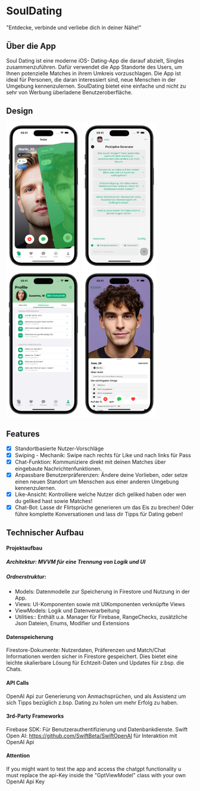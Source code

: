 # SoulDating

"Entdecke, verbinde und verliebe dich in deiner Nähe!"

## Über die App

Soul Dating ist eine moderne iOS- Dating-App die darauf abzielt, Singles zusammenzuführen. Dafür verwendet die App Standorte des Users, um Ihnen potenzielle Matches in ihrem Umkreis vorzuschlagen.
Die App ist ideal für Personen, die daran interessiert sind, neue Menschen in der Umgebung kennenzulernen. SoulDating bietet eine einfache und nicht zu sehr von Werbung überladene Benutzeroberfläche.

## Design
<p>
  <img src="./img/swipe.png" width="200">
  <img src="./img/screenshot1.png" width="200">
  <img src="./img/screen6" width="200">
  <img src="./img/screen3" width="200"
</p>


## Features

- [x] Standortbasierte Nutzer-Vorschläge
- [x] Swiping - Mechanik: Swipe nach rechts für Like und nach links für Pass
- [x] Chat-Funktion: Kommuniziere direkt mit deinen Matches über eingebaute Nachrichtenfunktionen.
- [x] Anpassbare Benutzerpräferenzen: Ändere deine Vorlieben,  oder setze einen neuen Standort um Menschen aus einer anderen Umgebung kennenzulernen.
- [x] Like-Ansicht: Kontrolliere welche Nutzer dich geliked haben oder wen du geliked hast sowie Matches!
- [x] Chat-Bot: Lasse dir Flirtsprüche generieren um das Eis zu brechen! Oder führe komplette Konversationen und lass dir Tipps für Dating geben!

## Technischer Aufbau

#### Projektaufbau
##### Architektur: MVVM für eine Trennung von Logik und UI
##### Ordnerstruktur: 
- Models: Datenmodelle zur Speicherung in Firestore und Nutzung in der App.
- Views: UI-Komponenten sowie mit UIKomponenten verknüpfte Views
- ViewModels: Logik und Datenverarbeitung
- Utilities:: Enthält u.a. Manager für Firebase, RangeChecks, zusätzliche Json Dateien, Enums, Modifier und Extensions

#### Datenspeicherung
Firestore-Dokumente: Nutzerdaten, Präferenzen und Match/Chat Informationen werden sicher in Firestore gespeichert. Dies bietet eine leichte skalierbare Lösung für Echtzeit-Daten und Updates für z.bsp. die Chats.

#### API Calls
OpenAI Api zur Generierung von Anmachsprüchen, und als Assistenz um sich Tipps bezüglich z.bsp. Dating zu holen um mehr Erfolg zu haben.

#### 3rd-Party Frameworks

Firebase SDK: Für Benutzerauthentifizierung und Datenbankdienste.
Swift Open AI: https://github.com/SwiftBeta/SwiftOpenAI für Interaktion mit OpenAI Api

#### Attention
If you might want to test the app and access the chatgpt functionality u must replace the api-Key inside the "GptViewModel" class with your own OpenAI Api Key
